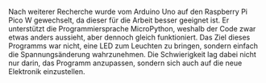 Nach weiterer Recherche wurde vom Arduino Uno auf den Raspberry Pi Pico W gewechselt, da dieser für die Arbeit besser geeignet ist. Er unterstützt die Programmiersprache MicroPython, weshalb der Code zwar etwas anders aussieht, aber dennoch gleich funktioniert. Das Ziel dieses Programms war nicht, eine LED zum Leuchten zu bringen, sondern einfach die Spannungsänderung wahrzunehmen. Die Schwierigkeit lag dabei nicht nur darin, das Programm anzupassen, sondern sich auch auf die neue Elektronik einzustellen.
